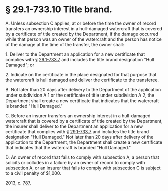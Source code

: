 # § 29.1-733.10 Title brand.

<p>A. Unless subsection C applies, at or before the time the owner of record transfers an ownership interest in a hull-damaged watercraft that is covered by a certificate of title created by the Department, if the damage occurred while that person was an owner of the watercraft and the person has notice of the damage at the time of the transfer, the owner shall:</p><p>1. Deliver to the Department an application for a new certificate that complies with § <a href='http://law.lis.virginia.gov/vacode/29.1-733.7/'>29.1-733.7</a> and includes the title brand designation "Hull Damaged"; or</p><p>2. Indicate on the certificate in the place designated for that purpose that the watercraft is hull damaged and deliver the certificate to the transferee.</p><p>B. Not later than 20 days after delivery to the Department of the application under subdivision A 1 or the certificate of title under subdivision A 2, the Department shall create a new certificate that indicates that the watercraft is branded "Hull Damaged."</p><p>C. Before an insurer transfers an ownership interest in a hull-damaged watercraft that is covered by a certificate of title created by the Department, the insurer shall deliver to the Department an application for a new certificate that complies with § <a href='http://law.lis.virginia.gov/vacode/29.1-733.7/'>29.1-733.7</a> and includes the title brand designation "Hull Damaged." Not later than 20 days after delivery of the application to the Department, the Department shall create a new certificate that indicates that the watercraft is branded "Hull Damaged."</p><p>D. An owner of record that fails to comply with subsection A, a person that solicits or colludes in a failure by an owner of record to comply with subsection A, or an insurer that fails to comply with subsection C is subject to a civil penalty of $1,000.</p><p>2013, c. <a href='http://lis.virginia.gov/cgi-bin/legp604.exe?131+ful+CHAP0787'>787</a>.</p>